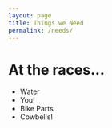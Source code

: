 ```yaml
---
layout: page
title: Things we Need
permalink: /needs/
---
```


# At the races...
* Water
* You!
* Bike Parts
* Cowbells!

